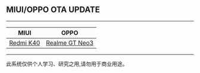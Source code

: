 ## MIUI/OPPO OTA UPDATE
 ----
| MIUI | OPPO |
| :----: | :----: |
| [Redmi K40](https://github.com/ChuJian2/ota_update/blob/master/MIUI/Redmi%20K40.md) | [Realme GT Neo3](https://github.com/ChuJian2/ota_update/blob/master/OPPO/Realme%20GT%20%20Neo3.md) |
 ----
此系统仅供个人学习、研究之用,请勿用于商业用途。
